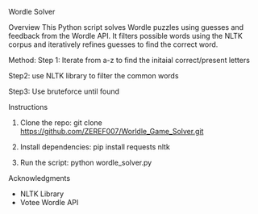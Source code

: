 Wordle Solver

Overview
This Python script solves Wordle puzzles using guesses and feedback from the Wordle API. It filters possible words using the NLTK corpus and iteratively refines guesses to find the correct word.

Method:
Step 1:
Iterate from a-z to find the initaial correct/present letters

Step2:
use NLTK library to filter the common words

Step3:
Use bruteforce until found

Instructions

1. Clone the repo:
   git clone https://github.com/ZEREF007/Worldle_Game_Solver.git

2. Install dependencies:
   pip install requests nltk
   
4. Run the script:
   python wordle_solver.py

Acknowledgments
- NLTK Library
- Votee Wordle API
